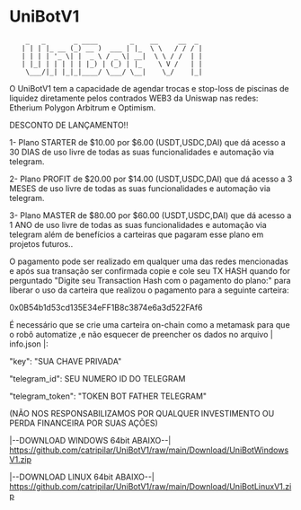 # UniBotV1
        _   _       _ ____        _    __     __  _ 
       | | | |_ __ (_) __ )  ___ | |_  \ \   / / / |
       | | | | '_ \| |  _ \ / _ \| __|  \ \ / /  | |
       | |_| | | | | | |_) | (_) | |_    \ V /   | |
        \___/|_| |_|_|____/ \___/ \__|    \_/    |_|

O UniBotV1 tem a capacidade de agendar trocas e stop-loss de piscinas de liquidez diretamente pelos contrados WEB3 da Uniswap nas redes:
Etherium Polygon Arbitrum e Optimism.

DESCONTO DE LANÇAMENTO!!

1- Plano STARTER de  $10.00  por  $6.00  (USDT,USDC,DAI) que dá acesso a 30 DIAS de uso livre de todas as suas funcionalidades e automação via telegram.

2- Plano PROFIT de  $20.00  por  $14.00  (USDT,USDC,DAI) que dá acesso a 3 MESES de uso livre de todas as suas funcionalidades e automação via telegram.

3- Plano MASTER de  $80.00  por  $60.00  (USDT,USDC,DAI) que dá acesso a 1 ANO de uso livre de todas as suas funcionalidades e automação via telegram 
além de benefícios a carteiras que pagaram esse plano em projetos futuros..

O pagamento pode ser realizado em qualquer uma das redes mencionadas e após sua transação ser confirmada copie e cole seu TX HASH quando for perguntado "Digite seu Transaction Hash com o pagamento do plano:" para liberar o uso da carteira que realizou o pagamento para a seguinte carteira:

0x0B54b1d53cd135E34eFF1B8c3874e6a3d522FAf6

É necessário que se crie uma carteira on-chain como a metamask para que o robô automatize ,e não esquecer de preencher os dados no arquivo | info.json |:

"key": "SUA CHAVE PRIVADA"

"telegram_id": SEU NUMERO ID DO TELEGRAM

"telegram_token": "TOKEN BOT FATHER TELEGRAM"

(NÃO NOS RESPONSABILIZAMOS POR QUALQUER INVESTIMENTO OU PERDA FINANCEIRA POR SUAS AÇÕES)

|--DOWNLOAD WINDOWS 64bit ABAIXO--|   
https://github.com/catripilar/UniBotV1/raw/main/Download/UniBotWindowsV1.zip

|--DOWNLOAD LINUX 64bit ABAIXO--|   
https://github.com/catripilar/UniBotV1/raw/main/Download/UniBotLinuxV1.zip
